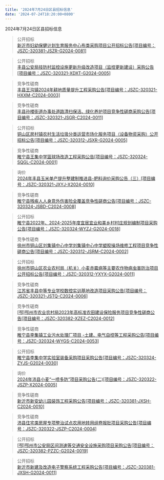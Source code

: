 ```yaml
---
title: '2024年7月24日区县招标信息'
date: '2024-07-24T18:20:00+0800'
---
```

2024年7月24日区县招标信息
<!--more-->
>公开招标<br>
>[新沂市妇幼保健计划生育服务中心布类采购项目公开招标公告[项目编号：JSZC-320381-JSZR-G2024-0081]](http://czj.xz.gov.cn/Home/HomeDetails?type=0&articleid=6ff40164-3ddf-494c-8ed3-a5f94785266a)

>公开招标<br>
>[丰县公安局技防村监控设施更新升级改造项目（监控更新建设）采购公告[项目编号：JSZC-320321-XDXT-G2024-0005]](http://czj.xz.gov.cn/Home/HomeDetails?type=0&articleid=e5882011-cdea-43e9-8342-9f7303bdfc12)

>竞争性磋商<br>
>[丰县王沟镇2024年耕地质量提升工程采购公告[项目编号：JSZC-320321-HXXM-C2024-0003]](http://czj.xz.gov.cn/Home/HomeDetails?type=0&articleid=a726205e-bd20-4b4c-bbc5-bbc8092fb4f2)

>竞争性磋商<br>
>[丰县孙楼街道办事处道路清扫保洁、绿化养护项目竞争性磋商采购公告[项目编号：JSZC-320321-JSGR-C2024-0011]](http://czj.xz.gov.cn/Home/HomeDetails?type=0&articleid=0f451f23-fc8f-4ff7-8b7e-1745cfc0a883)

>公开招标<br>
>[铜山区房村镇农村生活垃圾分类运营市场化服务项目（设备物资采购）公开招标公告[项目编号：JSZC-320312-JSXR-G2024-0005]](http://czj.xz.gov.cn/Home/HomeDetails?type=0&articleid=e27d0136-3e39-47e7-a8b7-d7c0ad05c483)

>竞争性磋商<br>
>[睢宁县王集中学篮球场改造工程采购公告[项目编号：JSZC-320324-SQGL-C2024-0001]](http://czj.xz.gov.cn/Home/HomeDetails?type=0&articleid=95648f56-7d5f-40d2-8eaf-3c0c2400d4a0)

>询价<br>
>[2024年丰县玉米单产提升整建制推进县-肥料询价采购公告（三）[项目编号：JSZC-320321-JXYJ-X2024-0010]](http://czj.xz.gov.cn/Home/HomeDetails?type=0&articleid=3e76ba84-b8e0-48fe-a95e-1f61c872c32f)

>竞争性磋商<br>
>[睢宁县残疾人人身意外伤害险全覆盖竞争性磋商公告[项目编号：JSZC-320324-JSBD-C2024-0008]](http://czj.xz.gov.cn/Home/HomeDetails?type=0&articleid=9d314c7e-33b1-48b8-acd7-c681fd19b37d)

>公开招标<br>
>[睢宁县2022年、2024-2025年度宜居宜业和美乡村村庄规划编制项目采购公告[项目编号：JSZC-320324-WYZJ-G2024-0018]](http://czj.xz.gov.cn/Home/HomeDetails?type=0&articleid=6e9e4442-2061-41c2-87a4-6e833ed51a1f)

>竞争性磋商<br>
>[徐州市铜山区刘集镇中心中学刘集镇中心中学塑胶操场维修工程项目竞争性磋商公告[项目编号：JSZC-320312-JSRM-C2024-0002]](http://czj.xz.gov.cn/Home/HomeDetails?type=0&articleid=63cc844a-7cc4-419a-9fec-b94dbaf13d49)

>公开招标<br>
>[徐州市铜山区农业农村局（机关）小麦赤霉病等主要农作物病虫害防治项目公开招标公告[项目编号：JSZC-320312-YXYX-G2024-0011]](http://czj.xz.gov.cn/Home/HomeDetails?type=0&articleid=837a4691-0402-4343-8a4e-e039aea31d19)

>竞争性磋商<br>
>[江苏省丰县中等专业学校数控实训基地改造项目采购公告[项目编号：JSZC-320321-JSTQ-C2024-0006]](http://czj.xz.gov.cn/Home/HomeDetails?type=0&articleid=3760c0be-4bf5-4de3-ae80-ae097a2594ad)

>竞争性磋商<br>
>[[邳]邳州市农业农村局2023年高标准农田建设保险服务项目竞争性磋商公告[项目编号：JSZC-320382-XZEZ-C2024-0012]](http://czj.xz.gov.cn/Home/HomeDetails?type=0&articleid=9ee6aad9-0978-4d47-9542-bcbb2c4206c2)

>竞争性磋商<br>
>[睢宁县李集镇工业污水处理厂项目 -土建、电气自控等工程采购公告[项目编号：JSZC-320324-WYGS-C2024-0053]](http://czj.xz.gov.cn/Home/HomeDetails?type=0&articleid=27b78442-baea-45c0-9281-1bf371df49ca)

>公开招标<br>
>[睢宁县李集中学实验室装备采购项目采购公告[项目编号：JSZC-320324-ZYJS-G2024-0030]](http://czj.xz.gov.cn/Home/HomeDetails?type=0&articleid=750f7ea8-3953-4e6f-a757-907c28434ff8)

>询价<br>
>[2024年沛县小麦“一喷多防”项目采购公告(二)[项目编号：JSZC-320322-JSZP-X2024-0005]](http://czj.xz.gov.cn/Home/HomeDetails?type=0&articleid=a5204550-06db-48a7-a6a5-2ec599367bff)

>竞争性磋商<br>
>[新沂市新安幼儿园装饰工程采购公告[项目编号：JSZC-320381-JXSH-C2024-0010]](http://czj.xz.gov.cn/Home/HomeDetails?type=0&articleid=a7998949-8095-4065-9e05-61849d3776b1)

>竞争性磋商<br>
>[沛县住宅类房屋专项整治试点农用地转用组卷报批项目采购公告[项目编号：JSZC-320322-JSZP-C2024-0004]](http://czj.xz.gov.cn/Home/HomeDetails?type=0&articleid=b3725fd3-751c-4ec0-9a48-4df97c8dac3b)

>公开招标<br>
>[[邳]邳州市公安局区间测速等交通安全设施采购项目采购公告[项目编号：JSZC-320382-PZZC-G2024-0019]](http://czj.xz.gov.cn/Home/HomeDetails?type=0&articleid=b47e06e2-67cb-4613-bfd7-63e899c39c17)

>公开招标<br>
>[新沂市新建及改造电子警察系统工程采购公告[项目编号：JSZC-320381-JXSH-G2024-0011]](http://czj.xz.gov.cn/Home/HomeDetails?type=0&articleid=8db943cb-5fce-472c-a98c-22db120b93dc)

